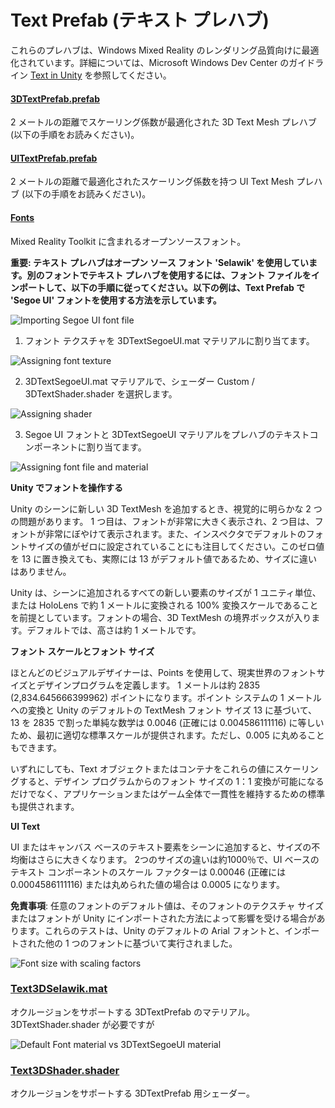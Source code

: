 # Text Prefab (テキスト プレハブ)

これらのプレハブは、Windows Mixed Reality のレンダリング品質向けに最適化されています。詳細については、Microsoft Windows Dev Center のガイドライン [Text in Unity](https://docs.microsoft.com/en-us/windows/mixed-reality/text-in-unity) を参照してください。

#### [3DTextPrefab.prefab](https://github.com/microsoft/MixedRealityToolkit-Unity/tree/mrtk_development/Assets/MixedRealityToolkit.SDK/StandardAssets/Prefabs/Text)

2 メートルの距離でスケーリング係数が最適化された 3D Text Mesh プレハブ (以下の手順をお読みください)。

#### [UITextPrefab.prefab](https://github.com/microsoft/MixedRealityToolkit-Unity/tree/mrtk_development/Assets/MixedRealityToolkit.SDK/StandardAssets/Prefabs/Text)

2 メートルの距離で最適化されたスケーリング係数を持つ UI Text Mesh プレハブ (以下の手順をお読みください)。

#### [Fonts](/Assets/MixedRealityToolkit/StandardAssets/Fonts)

Mixed Reality Toolkit に含まれるオープンソースフォント。


**重要: テキスト プレハブはオープン ソース フォント 'Selawik' を使用しています。別のフォントでテキスト プレハブを使用するには、フォント ファイルをインポートして、以下の手順に従ってください。以下の例は、Text Prefab で 'Segoe UI' フォントを使用する方法を示しています。**

![Importing Segoe UI font file](../Documentation/Images/TextPrefab/TextPrefabInstructions01.png)

1. フォント テクスチャを 3DTextSegoeUI.mat マテリアルに割り当てます。

![Assigning font texture](../Documentation/Images/TextPrefab/TextPrefabInstructions02.png)

2. 3DTextSegoeUI.mat マテリアルで、シェーダー Custom / 3DTextShader.shader を選択します。

![Assigning shader](../Documentation/Images/TextPrefab/TextPrefabInstructions03.png)

3. Segoe UI フォントと 3DTextSegoeUI マテリアルをプレハブのテキストコンポーネントに割り当てます。

![Assigning font file and material](../Documentation/Images/TextPrefab/TextPrefabInstructions04.png)

**Unity でフォントを操作する**

Unity のシーンに新しい 3D TextMesh を追加するとき、視覚的に明らかな 2 つの問題があります。 1 つ目は、フォントが非常に大きく表示され、2 つ目は、フォントが非常にぼやけて表示されます。また、インスペクタでデフォルトのフォントサイズの値がゼロに設定されていることにも注目してください。このゼロ値を 13 に置き換えても、実際には 13 がデフォルト値であるため、サイズに違いはありません。

Unity は、シーンに追加されるすべての新しい要素のサイズが 1 ユニティ単位、または HoloLens で約 1 メートルに変換される 100% 変換スケールであることを前提としています。フォントの場合、3D TextMesh の境界ボックスが入ります。デフォルトでは、高さは約 1 メートルです。

**フォント スケールとフォント サイズ**

ほとんどのビジュアルデザイナーは、Points を使用して、現実世界のフォントサイズとデザインプログラムを定義します。 1 メートルは約 2835 (2,834.645666399962) ポイントになります。ポイント システムの 1 メートルへの変換と Unity のデフォルトの TextMesh フォント サイズ 13 に基づいて、13 を 2835 で割った単純な数学は 0.0046 (正確には 0.004586111116) に等しいため、最初に適切な標準スケールが提供されます。ただし、0.005 に丸めることもできます。

いずれにしても、Text オブジェクトまたはコンテナをこれらの値にスケーリングすると、デザイン プログラムからのフォント サイズの 1：1 変換が可能になるだけでなく、アプリケーションまたはゲーム全体で一貫性を維持するための標準も提供されます。

**UI Text**

UI またはキャンバス ベースのテキスト要素をシーンに追加すると、サイズの不均衡はさらに大きくなります。 2つのサイズの違いは約1000％で、UI ベースのテキスト コンポーネントのスケール ファクターは 0.00046 (正確には 0.0004586111116) または丸められた値の場合は 0.0005 になります。
 
**免責事項**: 任意のフォントのデフォルト値は、そのフォントのテクスチャ サイズまたはフォントが Unity にインポートされた方法によって影響を受ける場合があります。これらのテストは、Unity のデフォルトの Arial フォントと、インポートされた他の 1 つのフォントに基づいて実行されました。

![Font size with scaling factors](../Documentation/Images/TextPrefab/TextPrefabInstructions07.png)

### [Text3DSelawik.mat](/Assets/MixedRealityToolkit/StandardAssets/Materials/)

オクルージョンをサポートする 3DTextPrefab のマテリアル。3DTextShader.shader が必要ですが

![Default Font material vs 3DTextSegoeUI material](../Documentation/Images/TextPrefab/TextPrefabInstructions06.png)


### [Text3DShader.shader](/Assets/MixedRealityToolkit/StandardAssets/Shaders/)

オクルージョンをサポートする 3DTextPrefab 用シェーダー。
